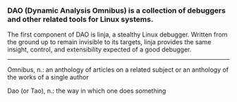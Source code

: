 ### DAO (Dynamic Analysis Omnibus) is a collection of debuggers and other related tools for Linux systems. ###

The first component of DAO is linja, a stealthy Linux debugger.  Written from the ground up to remain invisible to its targets, linja provides the same insight, control, and extensibility expected of a good debugger.


---


Omnibus, n.: an anthology of articles on a related subject or an anthology of the works of a single author

Dao (or Tao), n.: the way in which one does something